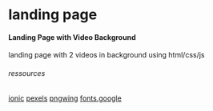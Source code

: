 # landing page 

####  Landing Page with Video Background


landing page with 2 videos in background using html/css/js

###### ressources

[ionic](https://ionic.io/ionicons)
[pexels](https://www.pexels.com/)
[pngwing](https://www.pngwing.com/)
[fonts.google](https://fonts.google.com/)